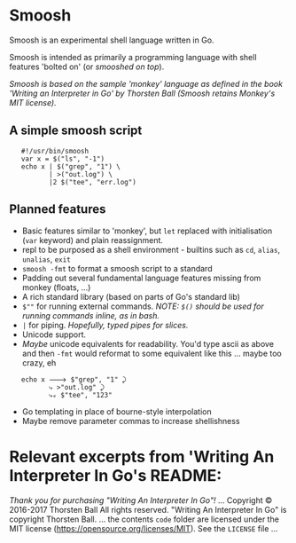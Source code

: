 # Smoosh

Smoosh is an experimental shell language written in Go. 

Smoosh is intended as primarily a programming language with shell features 'bolted on' (or _smooshed on top_).

_Smoosh is based on the sample 'monkey' language as defined in the book 'Writing an Interpreter in Go' by Thorsten Ball (Smoosh retains Monkey's MIT license)._

## A simple smoosh script

```
   #!/usr/bin/smoosh
   var x = $("ls", "-1")
   echo x | $("grep", "1") \
          | >("out.log") \
          |2 $("tee", "err.log")
```

## Planned features

* Basic features similar to 'monkey', but `let` replaced with initialisation (`var` keyword) and plain reassignment.
* repl to be purposed as a shell environment - builtins such as `cd`, `alias`, `unalias`, `exit`
* `smoosh -fmt` to format a smoosh script to a standard
* Padding out several fundamental language features missing from monkey (floats, …)
* A rich standard library (based on parts of Go's standard lib)
* `$""` for running external commands. _NOTE: `$()` should be used for running commands inline, as in bash._
* `|` for piping. _Hopefully, typed pipes for slices._
* Unicode support.
* _Maybe_ unicode equivalents for readability. You'd type ascii as above and then `-fmt` would reformat to some equivalent like this ... maybe too crazy, eh
```
   echo x 🡒 $"grep", "1" ⤸
          ⤷ >"out.log" ⤸
          ⤷ₑ $"tee", "123"
```
* Go templating in place of bourne-style interpolation
* Maybe remove parameter commas to increase shellishness

# Relevant excerpts from 'Writing An Interpreter In Go's README:

_Thank you for purchasing "Writing An Interpreter In Go"!_
… 
Copyright © 2016-2017 Thorsten Ball
All rights reserved.
"Writing An Interpreter In Go" is copyright Thorsten Ball.
… 
the contents `code` folder are licensed under the MIT license
(https://opensource.org/licenses/MIT). See the `LICENSE` file 
… 

